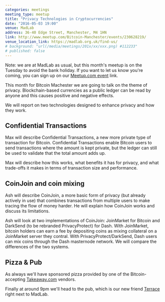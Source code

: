 ```yaml
---
categories: meetings
meeting_type: meetup
title: "Privacy Technologies in Cryptocurrencies"
date: "2016-05-03 19:00"
venue: MadLab
address: 36-40 Edge Street, Manchester, M4 1HN
link: http://www.meetup.com/Bitcoin-Manchester/events/230628219/
venue_location_link: https://madlab.org.uk/find-us/
# background: "url(/media/meetings/201x/xx/xxx.png) #112233"
# published: false
---
```


Note: we are at MadLab as usual, but this month's meetup is on the Tuesday to avoid the bank holiday. If you want to let us know you're coming, you can sign up on our [Meetup.com event]({{page.link}}) link.

This month for Bitcoin Machester we are going to talk on the theme of privacy. Blockchain-based currencies as a public ledger can be read by anyone and this causes positive and negative effects.

We will report on two technologies designed to enhance privacy and how they work.

## Confidential Transactions

Max will describe Confidential Transactions, a new more private type of transaction for Bitcoin. Confidential Transactions enable Bitcoin users to send transactions where the amount is kept private, but the ledger can still be used to validate that the total amount adds up.

Max will describe how this works, what benefits it has for privacy, and what trade-offs it makes in terms of transaction size and performance.

## CoinJoin and coin mixing

Ash will describe CoinJoin, a more basic form of privacy (but already actively in use) that combines transactions from multiple users to make tracing the flow of money harder. He will explain how CoinJoin works and discuss its limitations.

Ash will look at two implementations of CoinJoin: JoinMarket for Bitcoin and DarkSend (to be rebranded PrivacyProtect) for Dash. With JoinMarket, bitcoin holders can earn a fee by depositing coins as mixing collateral on a JoinMarket server they contral. With PrivacyProtect/DarkSend, Dash users can mix coins through the Dash masternode network. We will compare the differences of the two systems.

## Pizza & Pub

As always we'll have sponsored pizza provided by one of the Bitcoin-accepting [Takeaway.com][takeaway] vendors.

Finally at around 9pm we'll head to the pub, which is our new friend [Terrace][terrace] right next to MadLab.

[takeaway]: http://www.takeaway.com/
[terrace]: https://twitter.com/nqterrace
